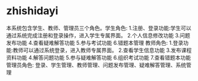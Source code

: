 # zhishidayi
本系统包含学生、教师、管理员三个角色。学生角色: 1.注册、登录功能:学生可以通过系统完成注册和登录操作，进入学生专属界面。 2.个人信息修改功能 3.问题发布功能 4.查看疑难解答功能 5.参与考试功能 6.错题本管理 教师角色: 1.登录功能:教师可以通过系统登录，进入教师专属界面。 2.查看学生信息功能 3.发布课程资料功能 4.解答问题功能 5.参与疑难解答功能 6.组织考试功能 7.查看错题本功能 管理员角色: 登录、学生管理、教师管理、问题发布管理、疑难解答管理、系统管理
